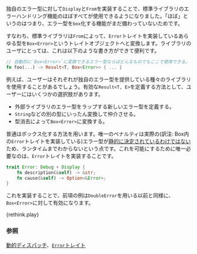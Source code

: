 <!-- We have seen that by implementing `Display` and `From` for our error type, we have enabled
usage of almost all of the std library error handling tools. That is, we missed one
capability: the ability to easily `box` our error type. -->
独自のエラー型に対して`Display`と`From`を実装することで、標準ライブラリのエラーハンドリング機能のほぼすべてが使用できるようになりました。「ほぼ」というのはつまり、エラー型を`box`化する機能がまだ備わっていないためです。

<!-- Namely, the std library will automatically convert from any type which implements the
`Error` trait into the trait object `Box<Error>` via `From`. To a library user, this
conveniently allows the following: -->
すなわち、標準ライブラリは`From`によって、`Error`トレイトを実装しているあらゆる型を`Box<Error>`というトレイトオブジェクトへと変換します。ライブラリのユーザにとっては、これは以下のような書き方ができて便利です。

```rust
// 自動的に`Box<Error>`に変換できるエラー型ならばどんなものでもここで使用できる。
fn foo(...) -> Result<T, Box<Error>> { ... }
```

<!-- For example, a user may use a variety of libraries which each provide their own error
types. In order to define a valid `Result<T, E>` type, the user has a few choices: -->
例えば、ユーザーはそれぞれが独自のエラー型を提供している種々のライブラリを使用することがあるでしょう。有効な`Result<T, E>`を定義する方法として、ユーザーにはいくつかの選択肢があります。

<!-- * define a new wrapper error type around the external libraries error types
* convert it to `String` or some other intermediate choice
* box it up into `Box<Error>` via type erasure -->
* 外部ライブラリのエラー型をラップする新しいエラー型を定義する。
* `String`などの別の型にいったん変換して仲介させる。
* 型消去によって`Box<Error>`に変換する。

<!-- Boxing it is a common choice. The only penalty is that the underlying error type is only known
at runtime and not [statically determined][dynamic_dispatch]. All that needs to be done to enable
this is implement the `Error` trait: -->
普通はボックス化する方法を用います。唯一のペナルティは実際の(訳注: Box内の`Error`トレイトを実装している)エラー型が[静的に決定されているわけではない][dynamic_dispatch]ため、ランタイムまでわからないという点です。これを可能にするために唯一必要なのは、`Error`トレイトを実装することです。

```rust
trait Error: Debug + Display {
    fn description(&self) -> &str;
    fn cause(&self) -> Option<&Error>;
}
```

<!-- By implementing this, our previous example would be just as valid when the error type
is `Box<Error>` as it was before with `DoubleError`. -->
これを実装することで、前項の例は`DoubleError`を用いる以前と同様に、`Box<Error>`に対して有効になります。

{rethink.play}

<!--
### See also:
-->
### 参照

[動的ディスパッチ][dynamic_dispatch]、[`Error`トレイト][error]

[dynamic_dispatch]: http://doc.rust-lang.org/book/trait-objects.html#dynamic-dispatch
[error]: http://doc.rust-lang.org/std/error/trait.Error.html
